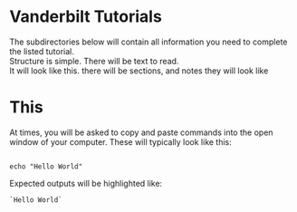 # Vanderbilt Tutorials

The subdirectories below will contain all information you need to complete the listed tutorial.  
Structure is simple.
There will be text to read.  
It will look like this. 
there will be sections, and notes they will look like

# This


At times, you will be asked to copy and paste commands into the open window of your computer.  These will typically look like this:

```

echo "Hello World"
```

Expected outputs will be highlighted like:

```
`Hello World`
```
